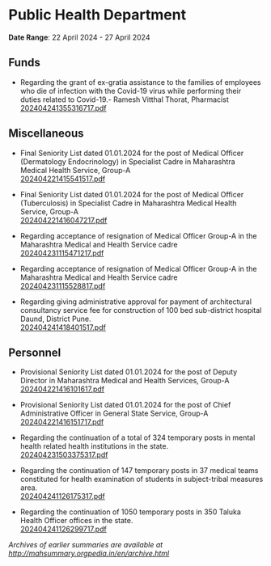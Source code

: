 # Public Health Department

**Date Range**: 22 April 2024 - 27 April 2024


## Funds
- Regarding the grant of ex-gratia assistance to the families of employees who die of infection with the Covid-19 virus while performing their duties related to Covid-19.- Ramesh Vitthal Thorat, Pharmacist\
  [202404241355316717.pdf](https://gr.maharashtra.gov.in/Site/Upload/Government%20Resolutions/English/202404241355316717.pdf)

## Miscellaneous
- Final Seniority List dated 01.01.2024 for the post of Medical Officer (Dermatology  Endocrinology) in Specialist Cadre in Maharashtra Medical  Health Service, Group-A\
  [202404221415541517.pdf](https://gr.maharashtra.gov.in/Site/Upload/Government%20Resolutions/English/202404221415541517.pdf)

- Final Seniority List dated 01.01.2024 for the post of Medical Officer (Tuberculosis) in Specialist Cadre in Maharashtra Medical  Health Service, Group-A\
  [202404221416047217.pdf](https://gr.maharashtra.gov.in/Site/Upload/Government%20Resolutions/English/202404221416047217.pdf)

- Regarding acceptance of resignation of Medical Officer Group-A in the Maharashtra Medical and Health Service cadre\
  [202404231115471217.pdf](https://gr.maharashtra.gov.in/Site/Upload/Government%20Resolutions/English/202404231115471217.pdf)

- Regarding acceptance of resignation of Medical Officer Group-A in the Maharashtra Medical and Health Service cadre\
  [202404231115528817.pdf](https://gr.maharashtra.gov.in/Site/Upload/Government%20Resolutions/English/202404231115528817.pdf)

- Regarding giving administrative approval for payment of architectural consultancy service fee for construction of 100 bed sub-district hospital  Daund, District Pune.\
  [202404241418401517.pdf](https://gr.maharashtra.gov.in/Site/Upload/Government%20Resolutions/English/202404241418401517.pdf)

## Personnel
- Provisional Seniority List dated 01.01.2024 for the post of Deputy Director in Maharashtra Medical and Health Services, Group-A\
  [202404221416101617.pdf](https://gr.maharashtra.gov.in/Site/Upload/Government%20Resolutions/English/202404221416101617.pdf)

- Provisional Seniority List dated 01.01.2024 for the post of Chief Administrative Officer in General State Service, Group-A\
  [202404221416151717.pdf](https://gr.maharashtra.gov.in/Site/Upload/Government%20Resolutions/English/202404221416151717.pdf)

- Regarding the continuation of a total of 324 temporary posts in mental health related health institutions in the state.\
  [202404231503375317.pdf](https://gr.maharashtra.gov.in/Site/Upload/Government%20Resolutions/English/202404231503375317.pdf)

- Regarding the continuation of 147 temporary posts in 37 medical teams constituted for health examination of students in subject-tribal measures area.\
  [202404241126175317.pdf](https://gr.maharashtra.gov.in/Site/Upload/Government%20Resolutions/English/202404241126175317.pdf)

- Regarding the continuation of 1050 temporary posts in 350 Taluka Health Officer offices in the state.\
  [202404241126299717.pdf](https://gr.maharashtra.gov.in/Site/Upload/Government%20Resolutions/English/202404241126299717.pdf)


*Archives of earlier summaries are available at http://mahsummary.orgpedia.in/en/archive.html*